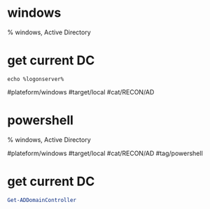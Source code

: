 # windows
% windows, Active Directory

# get current DC
```
echo %logonserver%
```

#plateform/windows #target/local #cat/RECON/AD

# powershell
% windows, Active Directory

#plateform/windows #target/local #cat/RECON/AD #tag/powershell 

# get current DC
```powershell
Get-ADDomainController
```

